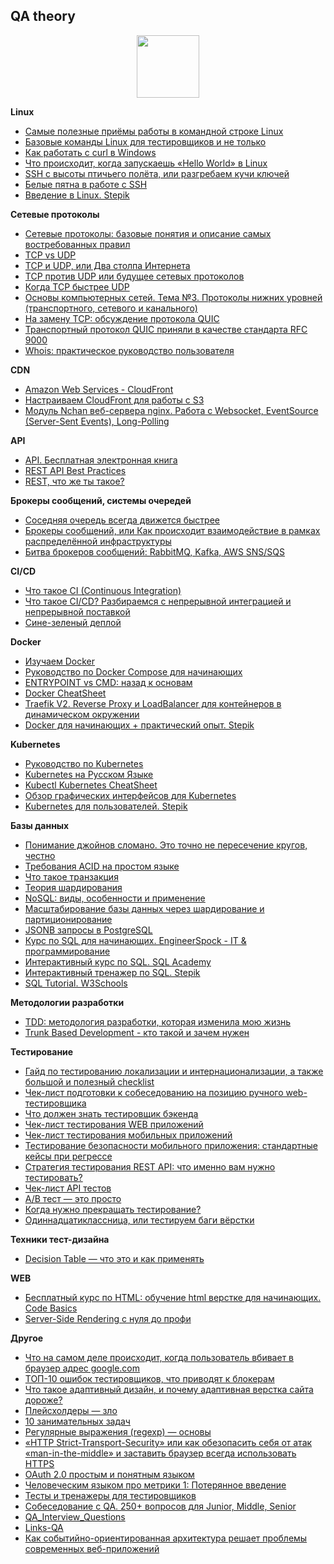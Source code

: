 ## QA theory

<div id="header" align="center">
  <img src="http://sun9-1.userapi.com/s/v1/if1/TssEsVjQ5EHnj9RERY3kWXaPk1fZiCuRYJgssvUKYmSQ4wFm94AQyyaKLbZ9gVZOTrYCbA.jpg?size=604x345&quality=96&type=album" width="100"/>
</div>

**Linux**
- [Самые полезные приёмы работы в командной строке Linux](https://habr.com/ru/companies/ruvds/articles/323330/)
- [Базовые команды Linux для тестировщиков и не только](https://habr.com/ru/articles/481398/)
- [Как работать с curl в Windows](https://habr.com/ru/companies/ruvds/articles/699226/)
- [Что происходит, когда запускаешь «Hello World» в Linux](https://habr.com/ru/companies/ruvds/articles/753506/)
- [SSH с высоты птичьего полёта, или разгребаем кучи ключей](https://habr.com/ru/articles/747080/)
- [Белые пятна в работе с SSH](https://habr.com/ru/companies/lodoss/articles/358800/)
- [Введение в Linux. Stepik](https://stepik.org/course/73/info)

**Сетевые протоколы**
- [Сетевые протоколы: базовые понятия и описание самых востребованных правил](https://selectel.ru/blog/network-protocols/)
- [TCP vs UDP](https://github.com/vypiemzalyubov/qa-theory/wiki/TCP-vs-UDP)
- [TCP и UDP, или Два столпа Интернета](https://habr.com/ru/articles/711578/)
- [TCP против UDP или будущее сетевых протоколов](https://habr.com/ru/companies/oleg-bunin/articles/461829/)
- [Когда TCP быстрее UDP](https://habr.com/ru/companies/ruvds/articles/598615/)
- [Основы компьютерных сетей. Тема №3. Протоколы нижних уровней (транспортного, сетевого и канального)](https://habr.com/ru/articles/308636/)
- [На замену TCP: обсуждение протокола QUIC](https://habr.com/ru/companies/vasexperts/articles/509630/)
- [Транспортный протокол QUIC приняли в качестве стандарта RFC 9000](https://habr.com/ru/companies/globalsign/articles/560342/)
- [Whois: практическое руководство пользователя](https://habr.com/ru/articles/165869/)

**CDN**
- [Amazon Web Services - CloudFront](https://github.com/vypiemzalyubov/qa-theory/wiki/Amazon-Web-Services-%E2%80%93-CloudFront)
- [Настраиваем CloudFront для работы с S3](https://habr.com/ru/articles/45081/)
- [Модуль Nchan веб-сервера nginx. Работа с Websocket, EventSource (Server-Sent Events), Long-Polling](https://habr.com/ru/articles/354990/)

**API**
- [API. Бесплатная электронная книга](https://twirl.github.io/The-API-Book/index.ru.html)
- [REST API Best Practices](https://habr.com/ru/articles/351890/)
- [REST, что же ты такое?](https://systems.education/what-is-rest)

**Брокеры сообщений, cистемы очередей**
- [Соседняя очередь всегда движется быстрее](https://habr.com/ru/companies/oleg-bunin/articles/579354/)
- [Брокеры сообщений, или Как происходит взаимодействие в рамках распределённой инфраструктуры](https://habr.com/ru/companies/sberbank/articles/669456/)
- [Битва брокеров сообщений: RabbitMQ, Kafka, AWS SNS/SQS](https://habr.com/ru/companies/yandex_praktikum/articles/700608/)

**CI/CD**
- [Что такое CI (Continuous Integration)](https://habr.com/ru/articles/508216/)
- [Что такое CI/CD? Разбираемся с непрерывной интеграцией и непрерывной поставкой](https://habr.com/ru/companies/otus/articles/515078/)
- [Сине-зеленый деплой](https://habr.com/ru/articles/309832/)

**Docker**
- [Изучаем Docker](https://habr.com/ru/companies/ruvds/articles/438796/)
- [Руководство по Docker Compose для начинающих](https://habr.com/ru/companies/ruvds/articles/450312/)
- [ENTRYPOINT vs CMD: назад к основам](https://habr.com/ru/companies/southbridge/articles/329138/)
- [Docker CheatSheet](https://github.com/vypiemzalyubov/docker/blob/main/docker_cheatsheet.md)
- [Traefik V2. Reverse Proxy и LoadBalancer для контейнеров в динамическом окружении](https://www.youtube.com/watch?v=4sFcaTd10lU)
- [Docker для начинающих + практический опыт. Stepik](https://stepik.org/course/123300/info)

**Kubernetes**
- [Руководство по Kubernetes](https://habr.com/ru/companies/ruvds/articles/438982/)
- [Kubernetes на Русском Языке](https://www.youtube.com/playlist?list=PLg5SS_4L6LYvN1RqaVesof8KAf-02fJSi)
- [Kubectl Kubernetes CheatSheet](https://github.com/dennyzhang/cheatsheet-kubernetes-A4)
- [Обзор графических интерфейсов для Kubernetes](https://habr.com/ru/companies/flant/articles/506948/)
- [Kubernetes для пользователей. Stepik](https://stepik.org/course/99188/info)

**Базы данных**
- [Понимание джойнов сломано. Это точно не пересечение кругов, честно](https://habr.com/ru/articles/448072/)
- [Требования ACID на простом языке](https://habr.com/ru/articles/555920/)
- [Что такое транзакция](https://habr.com/ru/articles/537594/)
- [Теория шардирования](https://habr.com/ru/companies/oleg-bunin/articles/433370/)
- [NoSQL: виды, особенности и применение](https://telegra.ph/NoSQL-vidy-osobennosti-i-primenenie-08-05)
- [Масштабирование базы данных через шардирование и партиционирование](https://habr.com/ru/companies/oleg-bunin/articles/309330/)
- [JSONB запросы в PostgreSQL](https://habr.com/ru/articles/254425/)
- [Курс по SQL для начинающих. EngineerSpock - IT & программирование](https://www.youtube.com/playlist?list=PLBheEHDcG7-k1Y_Uy04Dj2ylWhcfSfqoF)
- [Интерактивный курс по SQL. SQL Academy](https://sql-academy.org/ru/guide)
- [Интерактивный тренажер по SQL. Stepik](https://stepik.org/course/63054/info)
- [SQL Tutorial. W3Schools](https://www.w3schools.com/sql/default.asp)
  
**Методологии разработки**
- [TDD: методология разработки, которая изменила мою жизнь](https://habr.com/ru/companies/ruvds/articles/450316/)
- [Trunk Based Development - кто такой и зачем нужен](https://habr.com/ru/companies/avito/articles/680522/)
  
**Тестирование**
- [Гайд по тестированию локализации и интернационализации, а также большой и полезный checklist](https://habr.com/ru/articles/532836/)
- [Чек-лист подготовки к собеседованию на позицию ручного web-тестировщика](https://habr.com/ru/companies/renins/articles/564522/)
- [Что должен знать тестировщик бэкенда](https://habr.com/ru/articles/491188/)
- [Чек-лист тестирования WEB приложений](https://habr.com/ru/articles/542422/)
- [Чек-лист тестирования мобильных приложений](https://habr.com/ru/articles/534190/)
- [Тестирование безопасности мобильного приложения: стандартные кейсы при регрессе](https://telegra.ph/Testirovanie-bezopasnosti-mobilnogo-prilozheniya-standartnye-kejsy-pri-regresse-08-02)
- [Стратегия тестирования REST API: что именно вам нужно тестировать?](https://habr.com/ru/articles/568360/)
- [Чек-лист API тестов](https://gist.github.com/zeburek/8c165c9e8676945d75d91fe2f2addf8d)
- [A/B тест — это просто](https://habr.com/ru/articles/233911/)
- [Когда нужно прекращать тестирование?](https://software-testing.ru/library/testing/general-testing/947-when-do-we-stop-testing)
- [Одиннадцатиклассница, или тестируем баги вёрстки](https://habr.com/ru/companies/2gis/articles/246831/)

**Техники тест-дизайна**
- [Decision Table — что это и как применять](https://habr.com/ru/articles/546432/)

**WEB**
- [Бесплатный курс по HTML: обучение html верстке для начинающих. Code Basics](https://code-basics.com/ru/languages/html)
- [Server-Side Rendering с нуля до профи](https://habr.com/ru/articles/527310/)

**Другое**  
- [Что на самом деле происходит, когда пользователь вбивает в браузер адрес google.com](https://habr.com/ru/companies/htmlacademy/articles/254825/)
- [ТОП-10 ошибок тестировщиков, что приводят к блокерам](https://habr-com.cdn.ampproject.org/c/s/habr.com/ru/amp/post/576756/)
- [Что такое адаптивный дизайн, и почему адаптивная верстка сайта дороже?](https://vc.ru/design/166963-chto-takoe-adaptivnyy-dizayn-i-pochemu-adaptivnaya-verstka-sayta-dorozhe)
- [Плейсхолдеры — зло](https://habr.com/ru/articles/235117/)
- [10 занимательных задач](https://habr.com/ru/articles/228489/)
- [Регулярные выражения (regexp) — основы](https://habr.com/ru/articles/545150/)
- [«HTTP Strict-Transport-Security» или как обезопасить себя от атак «man-in-the-middle» и заставить браузер всегда использовать HTTPS](https://habr.com/ru/articles/216751/)
- [OAuth 2.0 простым и понятным языком](https://habr.com/ru/companies/vk/articles/115163/)
- [Человеческим языком про метрики 1: Потерянное введение](https://habr.com/ru/companies/tochka/articles/683608/)
- [Тесты и тренажеры для тестировщиков](https://www.learnqa.ru/tests)
- [Собеседование с QA. 250+ вопросов для Junior, Middle, Senior](https://itvdn.com/ru/blog/article/250-questions-qa)
- [QA_Interview_Questions](https://github.com/RomE-HK/QA_Interview_Questions)
- [Links-QA](https://github.com/Kakha-Khinikadze/Links-QA/blob/master/Links.md)
- [Как событийно-ориентированная архитектура решает проблемы современных веб-приложений](https://habr.com/ru/companies/piter/articles/530514/)
